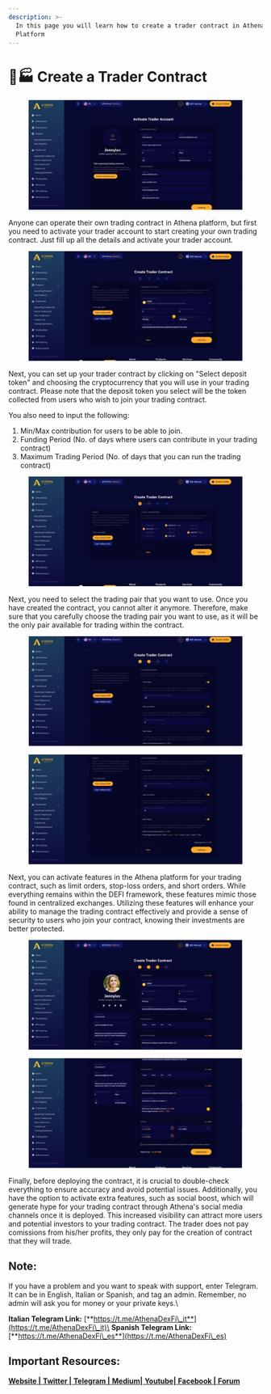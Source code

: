 ```yaml
---
description: >-
  In this page you will learn how to create a trader contract in Athena DexFi
  Platform
---
```


# 👨🏭 Create a Trader Contract

<figure><img src="../../../.gitbook/assets/30.png" alt=""><figcaption></figcaption></figure>

Anyone can operate their own trading contract in Athena platform, but first you need to activate your trader account to start creating your own trading contract. Just fill up all the details and activate your trader account.

<figure><img src="../../../.gitbook/assets/29.png" alt=""><figcaption></figcaption></figure>

Next, you can set up your trader contract by clicking on "Select deposit token" and choosing the cryptocurrency that you will use in your trading contract. Please note that the deposit token you select will be the token collected from users who wish to join your trading contract.

You also need to input the following:

1. Min/Max contribution for users to be able to join.
2. Funding Period (No. of days where users can contribute in your trading contract)
3. Maximum Trading Period (No. of days that you can run the trading contract)

<figure><img src="../../../.gitbook/assets/27.png" alt=""><figcaption></figcaption></figure>

Next, you need to select the trading pair that you want to use. Once you have created the contract, you cannot alter it anymore. Therefore, make sure that you carefully choose the trading pair you want to use, as it will be the only pair available for trading within the contract.

<figure><img src="../../../.gitbook/assets/25.png" alt=""><figcaption></figcaption></figure>

<figure><img src="../../../.gitbook/assets/28.png" alt=""><figcaption></figcaption></figure>

Next, you can activate features in the Athena platform for your trading contract, such as limit orders, stop-loss orders, and short orders. While everything remains within the DEFI framework, these features mimic those found in centralized exchanges. Utilizing these features will enhance your ability to manage the trading contract effectively and provide a sense of security to users who join your contract, knowing their investments are better protected.

<figure><img src="../../../.gitbook/assets/26.png" alt=""><figcaption></figcaption></figure>

<figure><img src="../../../.gitbook/assets/24.png" alt=""><figcaption></figcaption></figure>

Finally, before deploying the contract, it is crucial to double-check everything to ensure accuracy and avoid potential issues. Additionally, you have the option to activate extra features, such as social boost, which will generate hype for your trading contract through Athena's social media channels once it is deployed. This increased visibility can attract more users and potential investors to your trading contract. The trader does not pay comissions from his/her profits, they only pay for the creation of contract that they will trade.

## Note:

If you have a problem and you want to speak with support, enter Telegram. It can be in English, Italian or Spanish, and tag an admin. Remember, no admin will ask you for money or your private keys.\


**Italian Telegram Link:** [**https://t.me/AthenaDexFi\_it**](https://t.me/AthenaDexFi\_it)\
**Spanish Telegram Link:** [**https://t.me/AthenaDexFi\_es**](https://t.me/AthenaDexFi\_es)

## Important Resources:

[**Website |** ](https://athenadexfi.io/)[**Twitter |** ](https://twitter.com/AthenaDexFi)[**Telegram |** ](https://t.me/AthenaDexFi\_Main)[**Medium|** ](https://medium.com/@AthenaDexFi)[**Youtube|** ](https://www.youtube.com/@AthenaDexFi)[**Facebook |** ](https://www.facebook.com/AthenaDexFi)[**Forum**](https://forum.athenadexfi.io/)
